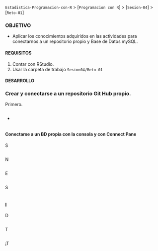 `Estadistica-Programacion-con-R` > [`Programacion con R`] > [`Sesion-04`] > [`Reto-01`] 

### OBJETIVO
- Aplicar los conocimientos adquiridos en las actividades para conectarnos a un repositorio propio y Base de Datos mySQL.

#### REQUISITOS
1. Contar con RStudio.
1. Usar la carpeta de trabajo `Sesion04/Reto-01`

#### DESARROLLO

### Crear y conectarse a un repositorio Git Hub propio.

Primero. 

```{r}

````
- 

```{r}
````
#### Conectarse a un BD propia con la consola y con Connect Pane
S

```{r}

```
N

```{r}

```         
E

```{r}

````
S
```{r}
````

### I
D

```{r}
````
T

```{r}
````
¡T

```{r}

````


